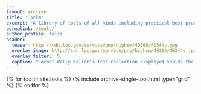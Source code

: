 ```yaml
---
layout: archive
title: "Tools"
excerpt: "A library of tools of all kinds including practical best practices, free and open-source software, web applications, and more."
permalink: /tools/
author_profile: false
header:
  teaser: http://cdn.loc.gov/service/pnp/highsm/40300/40344v.jpg
  overlay_image: http://cdn.loc.gov/service/pnp/highsm/40300/40344v.jpg
  overlay_filter: .5
  caption: "Farmer Wally Keller's tool collection displayed inside the Duluth Trading Company store, Mt. Horeb, Wisconsin, 2016 August 29 by Carol M. Highsmith. Courtesy [Library of Congress](http://www.loc.gov/pictures/item/2016631162/) ([PD](https://creativecommons.org/publicdomain/mark/1.0/))."
---
```


<div class="grid__wrapper">
  {% for tool in site.tools %}
    {% include archive-single-tool.html type="grid" %}
  {% endfor %}
</div>
